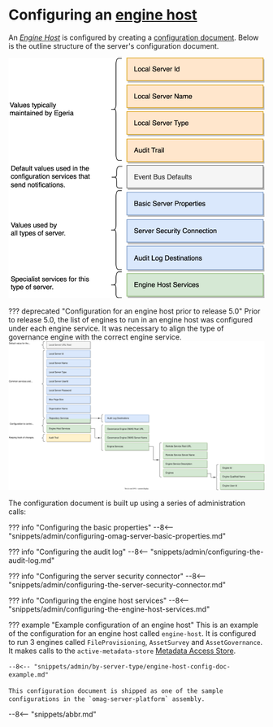 <!-- SPDX-License-Identifier: CC-BY-4.0 -->
<!-- Copyright Contributors to the Egeria project. -->

# Configuring an [engine host](/concepts/engine-host)

An *[Engine Host](/concepts/engine-host)* is configured by creating a [configuration document](/concepts/configuration-document).  Below is the outline structure of the server's configuration document.

![Configuration for an engine host](engine-host-config.svg)

??? deprecated "Configuration for an engine host prior to release 5.0"
    Prior to release 5.0, the list of engines to run in an engine host was configured under each engine service.  It was necessary to align the type of governance engine with the correct engine service.
    ![Configuration for an engine host prior to release 5.0](engine-host-config-old.svg)

The configuration document is built up using a series of administration calls:

??? info "Configuring the basic properties"
    --8<-- "snippets/admin/configuring-omag-server-basic-properties.md"

??? info "Configuring the audit log"
    --8<-- "snippets/admin/configuring-the-audit-log.md"

??? info "Configuring the server security connector"
    --8<-- "snippets/admin/configuring-the-server-security-connector.md"

??? info "Configuring the engine host services"
    --8<-- "snippets/admin/configuring-the-engine-host-services.md"

??? example "Example configuration of an engine host"
    This is an example of the configuration for an engine host called `engine-host`.  It is configured to run 3 engines called `FileProvisioning`, `AssetSurvey` and `AssetGovernance`.  It makes calls to the `active-metadata-store` [Metadata Access Store](/concepts/metadata-access-store).
    
    --8<-- "snippets/admin/by-server-type/engine-host-config-doc-example.md"

    This configuration document is shipped as one of the sample configurations in the `omag-server-platform` assembly.

--8<-- "snippets/abbr.md"
